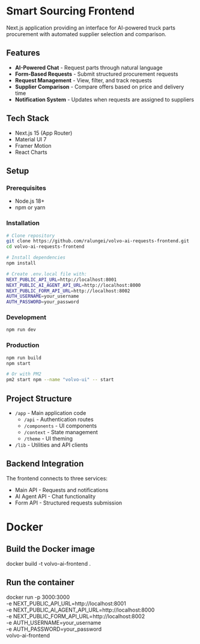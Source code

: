 # Smart Sourcing Frontend

Next.js application providing an interface for AI-powered truck parts procurement with automated supplier selection and comparison.

## Features

- **AI-Powered Chat** - Request parts through natural language
- **Form-Based Requests** - Submit structured procurement requests
- **Request Management** - View, filter, and track requests
- **Supplier Comparison** - Compare offers based on price and delivery time
- **Notification System** - Updates when requests are assigned to suppliers

## Tech Stack

- Next.js 15 (App Router)
- Material UI 7
- Framer Motion
- React Charts

## Setup

### Prerequisites

- Node.js 18+
- npm or yarn

### Installation

```bash
# Clone repository
git clone https://github.com/ralungei/volvo-ai-requests-frontend.git
cd volvo-ai-requests-frontend

# Install dependencies
npm install

# Create .env.local file with:
NEXT_PUBLIC_API_URL=http://localhost:8001
NEXT_PUBLIC_AI_AGENT_API_URL=http://localhost:8000
NEXT_PUBLIC_FORM_API_URL=http://localhost:8002
AUTH_USERNAME=your_username
AUTH_PASSWORD=your_password
```

### Development

```bash
npm run dev
```

### Production

```bash
npm run build
npm start

# Or with PM2
pm2 start npm --name "volvo-ui" -- start
```

## Project Structure

- `/app` - Main application code
  - `/api` - Authentication routes
  - `/components` - UI components
  - `/context` - State management
  - `/theme` - UI theming
- `/lib` - Utilities and API clients

## Backend Integration

The frontend connects to three services:

- Main API - Requests and notifications
- AI Agent API - Chat functionality
- Form API - Structured requests submission

# Docker

## Build the Docker image

docker build -t volvo-ai-frontend .

## Run the container

docker run -p 3000:3000 \
 -e NEXT_PUBLIC_API_URL=http://localhost:8001 \
 -e NEXT_PUBLIC_AI_AGENT_API_URL=http://localhost:8000 \
 -e NEXT_PUBLIC_FORM_API_URL=http://localhost:8002 \
 -e AUTH_USERNAME=your_username \
 -e AUTH_PASSWORD=your_password \
 volvo-ai-frontend
